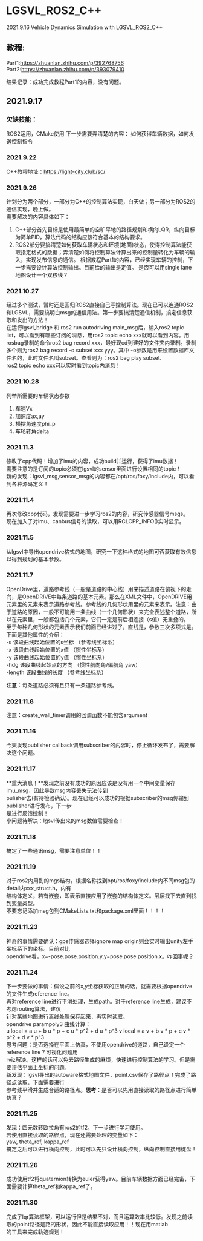 # LGSVL_ROS2_C++
2021.9.16
Vehicle Dynamics Simulation with LGSVL_ROS2_C++

## 教程:  
Part1:https://zhuanlan.zhihu.com/p/392768756
Part2:https://zhuanlan.zhihu.com/p/393079410

结果记录：成功完成教程Part1的内容，没有问题。

## 2021.9.17
### 欠缺技能：
ROS2运用，CMake使用
下一步需要弄清楚的内容：
如何获得车辆数据，如何发送控制指令

### 2021.9.22
C++教程地址：https://light-city.club/sc/

### 2021.9.26 
计划分为两个部分，一部分为C++的控制算法实现，白天做；另一部分为ROS2的通信实现，晚上做。  
需要解决的内容具体如下：
1. C++部分首先目标是使用最简单的空旷平地的路径规划和横向LQR，纵向目标为简单PID，算法代码的结构应该符合基本的结构要求。
2. ROS2部分要搞清楚如何获取车辆状态和环境(地面)状态，使得控制算法能获取指定格式的数据；弄清楚如何将控制算法计算出来的控制量转化为车辆的输入，实现发布信息的通信。 
根据教程Part1的内容，已经实现车辆的控制，下一步需要设计算法控制输出。目前给的输出是定值。
是否可以用single lane地图设计一个双移线？

### 2021.10.27
经过多个测试，暂时还是回归ROS2直接自己写控制算法。现在已可以连通ROS2和LGSVL，需要搞明白msg的通信用法。第一步要搞清楚通信机制，搞定信息获取和发出的方法！  
在运行lgsvl_bridge 和 ros2 run autodriving main_msg后，输入ros2 topic list，可以看到有哪些订阅的消息，用ros2 topic echo xxx就可以看到内容。用rosbag录制的命令ros2 bag record xxx，最好现cd到建好的文件夹内录制。录制多个则为ros2 bag record -o subset xxx yyy。其中 -o参数是用来设置数据库文件名的，此时文件名叫subset。查看则为：ros2 bag play subset.  
ros2 topic echo xxx可以实时看到topic内消息！

### 2021.10.28
列举所需要的车辆状态参数
1. 车速Vx
2. 加速度ax,ay
3. 横摆角速度phi_p
4. 车轮转角delta

### 2021.11.3
修改了cpp代码！增加了imu的内容，成功build并运行，获得了imu数据！  
需要注意的是订阅的topic必须在lgsvl的sensor里面进行设置相同的topic！  
新的发现：lgsvl_msg,sensor_msg的内容都在/opt/ros/foxy/include内，可以看到各种源码定义！  

### 2021.11.4
再次修改cpp代码，发现需要进一步学习ros2的内容，研究传感器信号msgs。  
现在加入了对imu、canbus信号的读取，可以用RCLCPP_INFO()实时显示。

### 2021.11.5
从lgsvl中导出opendrive格式的地图，研究一下这种格式的地图可否获取有效信息以得到规划的基本参数。  

### 2021.11.7
OpenDrive里，道路参考线（一般是道路的中心线）用来描述道路在俯视下的走向，是OpenDRIVE中每条道路的基本元素。那么在XML文件中，OpenDRIVE用<road>元素里的<planView>元素来表示道路参考线。参考线的几何形状用<planView>里的<geometry>元素来表示。注意：由于道路的原因，一般不可能用一条曲线（一个几何形状）来完全表述整个道路，所以在<planView>元素里，一般都包括几个<geometry>元素，它们一定是前后相连接（s值）无重叠的。  
至于每种几何形状的元素表示我们前面已经讲过了，直线是<line>，参数三次多项式是<paramPoly3>。下面是其他属性的介绍：  
-s 该段曲线起始位置的s坐标 （参考线坐标系）  
-x 该段曲线起始位置的x值 （惯性坐标系）  
-y 该段曲线起始位置的y值 （惯性坐标系）  
-hdg 该段曲线起始点的方向 （惯性航向角/偏航角 yaw）  
-length 该段曲线的长度 （参考线坐标系）  

**注意**：每条道路必须有且只有一条道路参考线。

### 2021.11.8
注意：create_wall_timer调用的回调函数不能包含argument

### 2021.11.16
今天发现publisher callback调用subscriber的内容时，停止循环发布了，需要解决这个问题。

### 2021.11.17
**重大消息！**发现之前没有成功的原因应该是没有用一个中间变量保存imu_msg，因此导致msg内容丢失无法传到  
pulisher去(有待检验确认)。现在已经可以成功的根据subscriber的msg传输到publisher进行发布，下一步  
是进行反馈控制！  
小问题待解决：lgsvl传出来的msg数值需要检查！  

### 2021.11.18
搞定了一些通讯msg，需要注意单位！！  

### 2021.11.19
对于ros2内用到的mgs结构，根据名称找到opt/ros/foxy/include内不同msg包的detail内xxx_struct.h，内有  
结构体定义，若有嵌套，即表示直接应用了嵌套的结构体定义。层层找下去直到找到变量类型。  
不要忘记添加msg包到CMakeLists.txt和package.xml里面！！！！  

### 2021.11.23
神奇的事情需要确认：gps传感器选择ignore map origin则会实时输出unity左手坐标系下的坐标。目前对比  
opendrive看，x=-pose.pose.position.y,y=pose.pose.position.x。咋回事呢？  

### 2021.11.24
下一步要做的事情：假设之前的x,y坐标获取的正确的话，就需要根据opendrive的文件生成reference line。  
再对reference line进行平滑处理，生成path。对于reference line生成，建议不考虑routing算法，建议  
针对某些地图进行离线处理保存起来，再实时读取。  
opendrive parampoly3 曲线计算：  
u local = a u + b u * p + c u * p^2 + d u * p^3
v local = a v + b v * p + c v * p^2 + d v * p^3  
思考问题：是否选择在平面上仿真，不使用opendrive的道路，自己设定一个reference line？可视化问题用  
rviz解决。这样的话可以免去路径生成的麻烦，快速进行控制算法的学习。但是需要评估平面上坐标的问题。  
新发现：lgsvl导出的autoware格式地图文件，point.csv保存了路径点！完成了路径点读取，下面需要进行  
参考线平滑并生成合适的路径点。**思考**：是否可以先用直接读取的路径点进行简单仿真？

### 2021.11.25
发现：四元数转欧拉角有ros2的tf2，下一步进行学习使用。  
若使用直接读取的路径点，现在还需要处理的变量如下：  
yaw, theta_ref, kappa_ref  
搞定之后可以进行横向控制，此时可以先只设计横向控制，纵向控制直接用键盘！

### 2021.11.26
成功使用tf2将quaternion转换为euler获得yaw。目前车辆数据方面已经完备，下面需要计算theta_ref和kappa_ref了。

### 2021.11.30
完成了lqr算法框架，可以运行但是结果不对，而且运算效率比较低。发现之前读取的point路径是路的形状，因此不能直接读取应用！！现在用matlab  
的工具来完成轨迹规划！